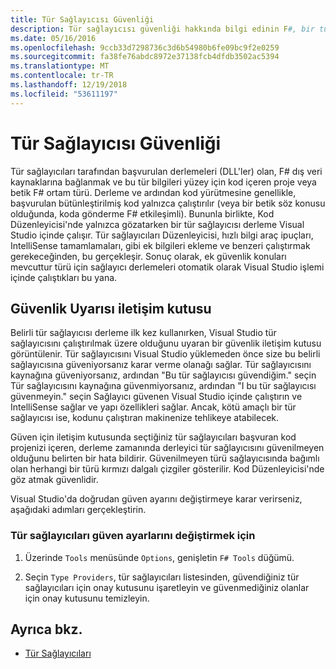 ```yaml
---
title: Tür Sağlayıcısı Güvenliği
description: Tür sağlayıcısı güvenliği hakkında bilgi edinin F#, bir tür sağlayıcısı güven ayarlarını değiştirme dahil olmak üzere.
ms.date: 05/16/2016
ms.openlocfilehash: 9ccb33d7298736c3d6b54980b6fe09bc9f2e0259
ms.sourcegitcommit: fa38fe76abdc8972e37138fcb4dfdb3502ac5394
ms.translationtype: MT
ms.contentlocale: tr-TR
ms.lasthandoff: 12/19/2018
ms.locfileid: "53611197"
---
```

# <a name="type-provider-security"></a>Tür Sağlayıcısı Güvenliği

Tür sağlayıcıları tarafından başvurulan derlemeleri (DLL'ler) olan, F# dış veri kaynaklarına bağlanmak ve bu tür bilgileri yüzey için kod içeren proje veya betik F# ortam türü. Derleme ve ardından kod yürütmesine genellikle, başvurulan bütünleştirilmiş kod yalnızca çalıştırılır (veya bir betik söz konusu olduğunda, koda gönderme F# etkileşimli). Bununla birlikte, Kod Düzenleyicisi'nde yalnızca gözatarken bir tür sağlayıcısı derleme Visual Studio içinde çalışır. Tür sağlayıcıları Düzenleyicisi, hızlı bilgi araç ipuçları, IntelliSense tamamlamaları, gibi ek bilgileri ekleme ve benzeri çalıştırmak gerekeceğinden, bu gerçekleşir. Sonuç olarak, ek güvenlik konuları mevcuttur türü için sağlayıcı derlemeleri otomatik olarak Visual Studio işlemi içinde çalıştıkları bu yana.

## <a name="security-warning-dialog"></a>Güvenlik Uyarısı iletişim kutusu

Belirli tür sağlayıcısı derleme ilk kez kullanırken, Visual Studio tür sağlayıcısını çalıştırılmak üzere olduğunu uyaran bir güvenlik iletişim kutusu görüntülenir. Tür sağlayıcısını Visual Studio yüklemeden önce size bu belirli sağlayıcısına güveniyorsanız karar verme olanağı sağlar. Tür sağlayıcısını kaynağına güveniyorsanız, ardından "Bu tür sağlayıcısı güvendiğim." seçin Tür sağlayıcısını kaynağına güvenmiyorsanız, ardından "I bu tür sağlayıcısı güvenmeyin." seçin Sağlayıcı güvenen Visual Studio içinde çalıştırın ve IntelliSense sağlar ve yapı özellikleri sağlar. Ancak, kötü amaçlı bir tür sağlayıcısı ise, kodunu çalıştıran makinenize tehlikeye atabilecek.

Güven için iletişim kutusunda seçtiğiniz tür sağlayıcıları başvuran kod projenizi içeren, derleme zamanında derleyici tür sağlayıcısını güvenilmeyen olduğunu belirten bir hata bildirir. Güvenilmeyen türü sağlayıcısında bağımlı olan herhangi bir türü kırmızı dalgalı çizgiler gösterilir. Kod Düzenleyicisi'nde göz atmak güvenlidir.

Visual Studio'da doğrudan güven ayarını değiştirmeye karar verirseniz, aşağıdaki adımları gerçekleştirin.

### <a name="to-change-the-trust-settings-for-type-providers"></a>Tür sağlayıcıları güven ayarlarını değiştirmek için

1. Üzerinde `Tools` menüsünde `Options`, genişletin `F# Tools` düğümü.

2. Seçin `Type Providers`, tür sağlayıcıları listesinden, güvendiğiniz tür sağlayıcıları için onay kutusunu işaretleyin ve güvenmediğiniz olanlar için onay kutusunu temizleyin.

## <a name="see-also"></a>Ayrıca bkz.

- [Tür Sağlayıcıları](index.md)